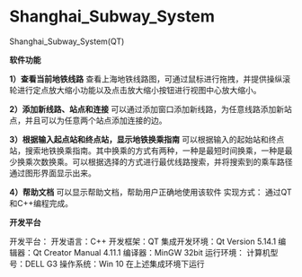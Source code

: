 # Shanghai_Subway_System

Shanghai_Subway_System(QT)

**软件功能**

**1）查看当前地铁线路**
查看上海地铁线路图，可通过鼠标进行拖拽，并提供操纵滚轮进行定点放大缩小功能以及点击放大缩小按钮进行视图中心放大缩小。

**2）添加新线路、站点和连接**
可以通过添加窗口添加新线路，为任意线路添加新站点，并且可以为任意两个站点添加连接的边。

**3）根据输入起点站和终点站，显示地铁换乘指南**
可以根据输入的起始站和终点站，搜索地铁换乘指南。其中换乘的方式有两种，一种是最短时间换乘，一种是最少换乘次数换乘。可以根据选择的方式进行最优线路搜索，并将搜索到的乘车路径通过图形界面显示出来。

**4）帮助文档**
可以显示帮助文档，帮助用户正确地使用该软件
实现方式：
通过QT和C++编程完成。

**开发平台**

开发平台： 
开发语言：C++
开发框架：QT
集成开发环境：Qt Version 5.14.1
编辑器：Qt Creator Manual 4.11.1
编译器：MinGW 32bit
运行环境：
计算机型号：DELL G3
操作系统：Win 10
在上述集成环境下运行
